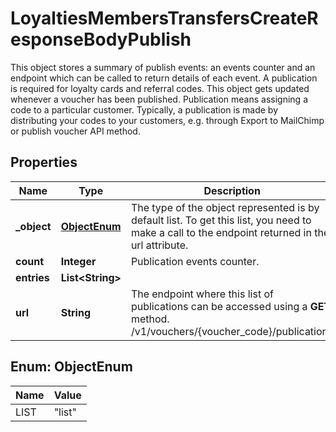 

# LoyaltiesMembersTransfersCreateResponseBodyPublish

This object stores a summary of publish events: an events counter and an endpoint which can be called to return details of each event. A publication is required for loyalty cards and referral codes. This object gets updated whenever a voucher has been published. Publication means assigning a code to a particular customer. Typically, a publication is made by distributing your codes to your customers, e.g. through Export to MailChimp or publish voucher API method.

## Properties

| Name | Type | Description |
|------------ | ------------- | ------------- |
|**_object** | [**ObjectEnum**](#ObjectEnum) | The type of the object represented is by default list. To get this list, you need to make a call to the endpoint returned in the url attribute. |
|**count** | **Integer** | Publication events counter. |
|**entries** | **List&lt;String&gt;** |  |
|**url** | **String** | The endpoint where this list of publications can be accessed using a **GET** method. /v1/vouchers/{voucher_code}/publications |



## Enum: ObjectEnum

| Name | Value |
|---- | -----|
| LIST | &quot;list&quot; |




